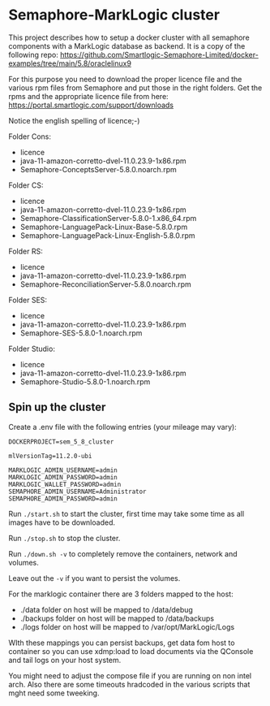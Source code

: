 # Semaphore-MarkLogic cluster

This project describes how to setup a docker cluster with all semaphore components with a MarkLogic database as backend. It is a copy of the following repo: https://github.com/Smartlogic-Semaphore-Limited/docker-examples/tree/main/5.8/oraclelinux9

For this purpose you need to download the proper licence file and the various rpm files from Semaphore and put those in the right folders. Get the rpms and the appropriate licence file from here: https://portal.smartlogic.com/support/downloads

Notice the english spelling of licence;-)


Folder Cons:

- licence
- java-11-amazon-corretto-dvel-11.0.23.9-1x86.rpm
- Semaphore-ConceptsServer-5.8.0.noarch.rpm

Folder CS:

- licence
- java-11-amazon-corretto-dvel-11.0.23.9-1x86.rpm
- Semaphore-ClassificationServer-5.8.0-1.x86_64.rpm
- Semaphore-LanguagePack-Linux-Base-5.8.0.rpm
- Semaphore-LanguagePack-Linux-English-5.8.0.rpm

Folder RS:

- licence
- java-11-amazon-corretto-dvel-11.0.23.9-1x86.rpm
- Semaphore-ReconciliationServer-5.8.0.noarch.rpm

Folder SES:

- licence
- java-11-amazon-corretto-dvel-11.0.23.9-1x86.rpm
- Semaphore-SES-5.8.0-1.noarch.rpm

Folder Studio:

- licence
- java-11-amazon-corretto-dvel-11.0.23.9-1x86.rpm
- Semaphore-Studio-5.8.0-1.noarch.rpm


## Spin up the cluster

Create a .env file with the following entries (your mileage may vary):

```
DOCKERPROJECT=sem_5_8_cluster

mlVersionTag=11.2.0-ubi

MARKLOGIC_ADMIN_USERNAME=admin
MARKLOGIC_ADMIN_PASSWORD=admin
MARKLOGIC_WALLET_PASSWORD=admin
SEMAPHORE_ADMIN_USERNAME=Administrator
SEMAPHORE_ADMIN_PASSWORD=admin
```

Run `./start.sh` to start the cluster, first time may take some time as all images have to be downloaded.

Run `./stop.sh` to stop the cluster.

Run `./down.sh -v` to completely remove the containers, network and volumes.

Leave out the `-v` if you want to persist the volumes.


For the marklogic container there are 3 folders mapped to the host:
- ./data folder on host will be mapped to /data/debug
- ./backups folder on host will be mapped to /data/backups
- ./logs folder on host will be mapped to /var/opt/MarkLogic/Logs

WIth these mappings you can persist backups, get data fom host to container so you can use xdmp:load to load documents via the QConsole and tail logs on your host system.

You might need to adjust the compose file if you are running on non intel arch. Also there are some timeouts hradcoded in the various scripts that mght need some tweeking.


